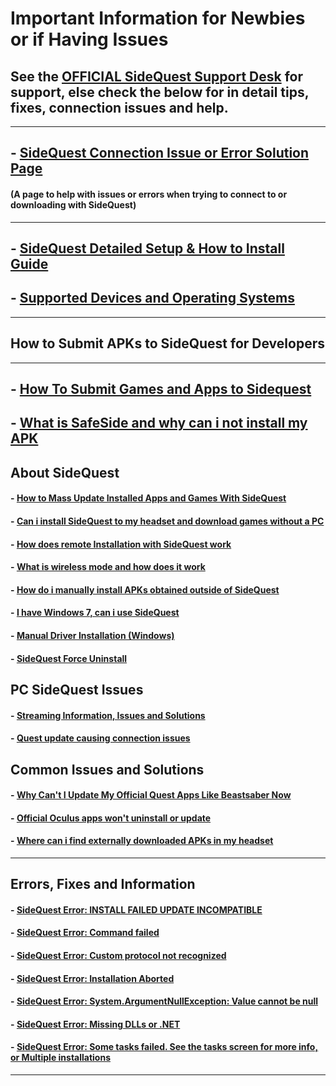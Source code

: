 # Important Information for Newbies or if Having Issues


## See the [OFFICIAL SideQuest Support Desk](https://sdq.st/support) for support, else check the below for in detail tips, fixes, connection issues and help.
 
----

## - [SideQuest Connection Issue or Error Solution Page](https://github.com/the-expanse/SideQuest/wiki/I-am-having-issues-Connecting-,-what-do-i-do%3F)
#### (A page to help with issues or errors when trying to connect to or downloading with SideQuest)

----

## - [SideQuest Detailed Setup & How to Install Guide](https://github.com/the-expanse/SideQuest/wiki/SideQuest-Setup-&-How-To-install)

## - [Supported Devices and Operating Systems](https://github.com/the-expanse/SideQuest/wiki/Supported-Devices)
-----

## How to Submit APKs to SideQuest for Developers

----
## - [How To Submit Games and Apps to Sidequest](https://github.com/the-expanse/SideQuest/wiki/How-To-Submit-Games)

## - [What is SafeSide and why can i not install my APK](https://github.com/the-expanse/SideQuest/wiki/Harmful-Content)

**About SideQuest**
-----

#### - [How to Mass Update Installed Apps and Games With SideQuest](https://github.com/the-expanse/SideQuest/wiki/How-to-Auto-Update-app's-and-mods)

#### - [Can i install SideQuest to my headset and download games without a PC](https://github.com/the-expanse/SideQuest/wiki/Can-i-install-SideQuest-to-my-headset-and-download-games-without-a-PC)

#### - [How does remote Installation with SideQuest work](https://github.com/the-expanse/SideQuest/wiki/Remote-Installation-of-applications)

#### - [What is wireless mode and how does it work](https://github.com/the-expanse/SideQuest/wiki/What-is-wireless-mode)

#### - [How do i manually install APKs obtained outside of SideQuest](https://github.com/the-expanse/SideQuest/wiki/How-can-i-manually-install-apps)

#### - [I have Windows 7, can i use SideQuest](https://github.com/the-expanse/SideQuest/wiki/Windows-7-Support)

#### - [Manual Driver Installation (Windows)](https://github.com/the-expanse/SideQuest/wiki/SideQuest-driver-Re-installation)

#### - [SideQuest Force Uninstall](https://github.com/the-expanse/SideQuest/wiki/Force-Uninstaller-for-SideQuest)


**PC SideQuest Issues**
---

#### - [Streaming Information, Issues and Solutions](https://github.com/the-expanse/SideQuest/wiki/Streaming-With-SideQuest)

#### - [Quest update causing connection issues](https://github.com/the-expanse/SideQuest/wiki/Updated-my-Quest-recently-and-now-it-won%27t-connect-to-SideQuest)


**Common Issues and Solutions**
---

#### - [Why Can't I Update My Official Quest Apps Like Beastsaber Now](https://github.com/the-expanse/SideQuest/wiki/Why-can't-i-update-my-Official-Oculus-Apps)

#### - [Official Oculus apps won't uninstall or update](https://github.com/the-expanse/SideQuest/wiki/.My-apps-won't-uninstall-what's-wrong%3F)

#### - [ Where can i find externally downloaded APKs in my headset](https://github.com/the-expanse/SideQuest/wiki/How-to-use-2D-APKs-such-as-phone-Apps-from-outside-of-Sidequest)
---

**Errors, Fixes and Information**
---

#### - [SideQuest Error: INSTALL FAILED UPDATE INCOMPATIBLE](https://github.com/the-expanse/SideQuest/wiki/INSTALL_FAILED_UPDATE_INCOMPATIBLE)

#### - [SideQuest Error: Command failed](https://github.com/the-expanse/SideQuest/wiki/Error:-Command-failed:)

#### - [SideQuest Error: Custom protocol not recognized](https://github.com/the-expanse/SideQuest/wiki/Custom-protocol-not-recognized)

#### - [SideQuest Error: Installation Aborted](https://github.com/the-expanse/SideQuest/wiki/Installation-Aborted)

#### - [SideQuest Error: System.ArgumentNullException: Value cannot be null](https://github.com/the-expanse/SideQuest/wiki/System.ArgumentNullException:-Value-cannot-be-null.)

#### - [SideQuest Error: Missing DLLs or .NET ](https://github.com/the-expanse/SideQuest/wiki/Have-a-.NET-Error-or-a-missing-.DLL-(Windows-8))

#### - [SideQuest Error: Some tasks failed. See the tasks screen for more info, or Multiple installations](https://github.com/the-expanse/SideQuest/wiki/The-Queue-System)
---
